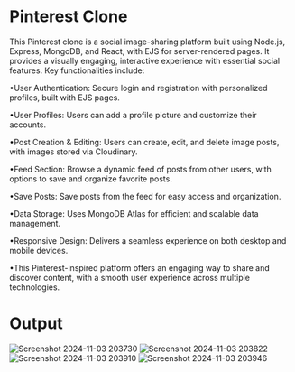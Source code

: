 # Pinterest Clone

This Pinterest clone is a social image-sharing platform built using Node.js, Express, MongoDB, and React, with EJS for server-rendered pages. It provides a visually engaging, interactive experience with essential social features. Key functionalities include:

•User Authentication: Secure login and registration with personalized profiles, built with EJS pages.

•User Profiles: Users can add a profile picture and customize their accounts.

•Post Creation & Editing: Users can create, edit, and delete image posts, with images stored via Cloudinary.

•Feed Section: Browse a dynamic feed of posts from other users, with options to save and organize favorite posts.

•Save Posts: Save posts from the feed for easy access and organization.

•Data Storage: Uses MongoDB Atlas for efficient and scalable data management.

•Responsive Design: Delivers a seamless experience on both desktop and mobile devices.

•This Pinterest-inspired platform offers an engaging way to share and discover content, with a smooth user experience across multiple technologies.
# Output
![Screenshot 2024-11-03 203730](https://github.com/user-attachments/assets/1036789c-dc54-4bd4-9759-50a81abd4106)
![Screenshot 2024-11-03 203822](https://github.com/user-attachments/assets/0837f554-5b52-4c30-a01e-ea75f4bb9b89)
![Screenshot 2024-11-03 203910](https://github.com/user-attachments/assets/0bf125ed-2a6d-4283-bc94-8246ce679b69)
![Screenshot 2024-11-03 203946](https://github.com/user-attachments/assets/700a58e9-5b7b-409c-a8d3-28a1d9edc768)

